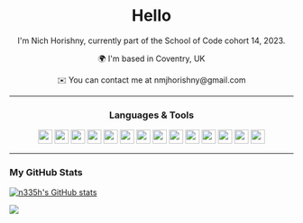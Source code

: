 

<h1 align="center">Hello</h1>

<p align="center">I'm Nich Horishny, currently part of the School of Code cohort 14, 2023. 

<p align="center">🌍 I'm based in Coventry, UK <br>

<p align="center">✉️ You can contact me at nmjhorishny@gmail.com</p>
<hr>
<h3 align="center"> Languages & Tools </h3>

<p align="center"> 

<img src="https://cdn.jsdelivr.net/gh/devicons/devicon/icons/html5/html5-original-wordmark.svg" width="25" height="25">
<img src="https://cdn.jsdelivr.net/gh/devicons/devicon/icons/css3/css3-original-wordmark.svg" width="25" height="25">
<img src="https://cdn.jsdelivr.net/gh/devicons/devicon/icons/javascript/javascript-original.svg" width="25" height="25">
 <img src="https://cdn.jsdelivr.net/gh/devicons/devicon/icons/typescript/typescript-original.svg" width="25" height="25">
 <img src="https://cdn.jsdelivr.net/gh/devicons/devicon/icons/react/react-original.svg"  width="25" height="25">
   <img src="https://cdn.jsdelivr.net/gh/devicons/devicon/icons/express/express-original.svg"  width="25" height="25">
   <img src="https://cdn.jsdelivr.net/gh/devicons/devicon/icons/postgresql/postgresql-original.svg"  width="25" height="25">
<img src="https://cdn.jsdelivr.net/gh/devicons/devicon/icons/git/git-original.svg" width="25" height="25"> 
<img src="https://cdn.jsdelivr.net/gh/devicons/devicon/icons/jest/jest-plain.svg" width="25" height="25">
<img src="https://cdn.jsdelivr.net/gh/devicons/devicon/icons/nodejs/nodejs-original.svg" width="25" height="25"> 
<img src="https://cdn.jsdelivr.net/gh/devicons/devicon/icons/figma/figma-original.svg" width="25" height="25">
<img src="https://cdn.jsdelivr.net/gh/devicons/devicon/icons/premierepro/premierepro-original.svg" width="25" height="25">
<img src="https://cdn.jsdelivr.net/gh/devicons/devicon/icons/photoshop/photoshop-plain.svg" width="25" height="25">
<img src="https://cdn.jsdelivr.net/gh/devicons/devicon/icons/visualstudio/visualstudio-plain.svg" width="25" height="25">
</p>
<hr>
<h3>My GitHub Stats</h3>


<span><a href="http://www.github.com/n335h"><img src="https://github-readme-stats.vercel.app/api?username=n335h&show_icons=true&hide=&count_private=true&title_color=0891b2&text_color=ffffff&icon_color=0891b2&bg_color=1c1917&hide_border=true&show_icons=true" alt="n335h's GitHub stats" /></a>

<a href="http://www.github.com/n335h"><img src="https://github-readme-streak-stats.herokuapp.com/?user=n335h&stroke=ffffff&background=1c1917&ring=0891b2&fire=0891b2&currStreakNum=ffffff&currStreakLabel=0891b2&sideNums=ffffff&sideLabels=ffffff&dates=ffffff&hide_border=true" /></a> </span>

